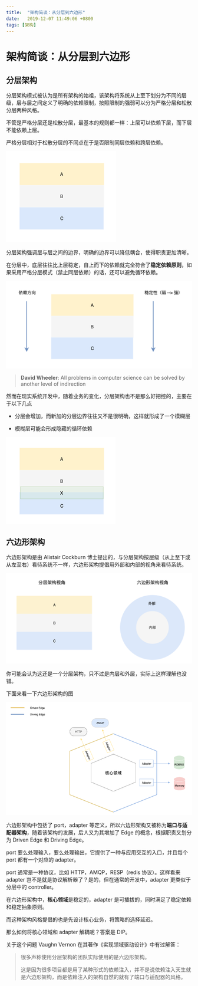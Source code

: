 ```yaml
---
title:  "架构简谈：从分层到六边形"
date:   2019-12-07 11:49:06 +0800
tags: [架构]
---
```


# 架构简谈：从分层到六边形

## 分层架构

分层架构模式被认为是所有架构的始祖，该架构将系统从上至下划分为不同的层级，层与层之间定义了明确的依赖限制，按照限制的强弱可以分为严格分层和松散分层两种风格。

不管是严格分层还是松散分层，最基本的规则都一样：上层可以依赖下层，而下层不能依赖上层。

严格分层相对于松散分层的不同点在于是否限制同层依赖和跨层依赖。

![image-20191223181146409](img/image-20191223181146409.png)

分层架构强调层与层之间的边界，明确的边界可以降低耦合，使得职责更加清晰。

在分层中，底层往往比上层稳定，自上而下的依赖就完全符合了**稳定依赖原则**，如果采用严格分层模式（禁止同层依赖）的话，还可以避免循环依赖。

![image-20191223181755151](img/image-20191223181755151.png)

>  **David Wheeler**: All problems in computer science can be solved by another level of indirection

然而在现实系统开发中，随着业务的变化，分层架构也不是那么好把控的，主要在于以下几点

- 分层会增加，而新加的分层边界往往又不是很明确，这样就形成了一个模糊层

- 模糊层可能会形成隐藏的循环依赖

  

![image-20191223184015238](img/image-20191223184015238.png)



## 六边形架构

六边形架构是由 Alistair Cockburn 博士提出的，与分层架构按层级（从上至下或从左至右）看待系统不一样，六边形架构提倡用外部和内部的视角来看待系统。

![image-20191206174116021](img/image-20191206174116021.png)

你可能会认为这还是一个分层架构，只不过是内层和外层，实际上这样理解也没错。

下面来看一下六边形架构的图

![image-20191223174150630](img/image-20191223174150630.png)

六边形架构中包括了 port，adapter 等定义，所以六边形架构又被称为**端口与适配器架构**，随着该架构的发展，后人又为其增加了 Edge 的概念，根据职责又划分为 Driven Edge 和 Driving Edge。

port 要么处理输入，要么处理输出，它提供了一种与应用交互的入口，并且每个 port 都有一个对应的 adapter。

port 通常是一种协议，比如 HTTP，AMQP，RESP（redis 协议）。这样看来 adapter 岂不是就是协议解析器了？是的，但在通常的开发中，adapter 更类似于分层中的 controller。

在六边形架构中，**核心领域**是稳定的，adapter  是可插拔的，同时满足了稳定依赖和稳定抽象原则。

而这种架构风格提倡的也是先设计核心业务，将策略的选择延迟。

那么如何将核心领域和 adapter 解耦呢？答案是 DIP。



关于这个问题 Vaughn Vernon 在其著作《实现领域驱动设计》中有过解答：

>  很多声称使用分层架构的团队实际使用的是六边形架构。
>
> 这是因为很多项目都是用了某种形式的依赖注入，并不是说依赖注入天生就是六边形架构，而是依赖注入的架构自然的就有了端口与适配器的风格。